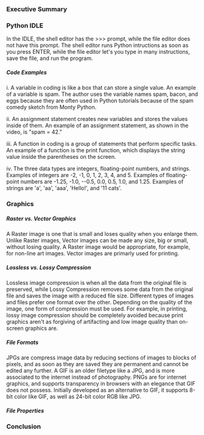 ### Executive Summary

### Python IDLE
In the IDLE, the shell editor has the >>> prompt, while the file editor does not have this prompt. The shell editor runs Python intructions as soon as you press ENTER, while the file editor let's you type in many instructions, save the file, and run the program.

##### Code Examples
i. A variable in coding is like a box that can store a single value. An example of a variable is spam. The author uses the variable names spam, bacon, and eggs because they are often used in Python tutorials because of the spam comedy sketch from Monty Python.

ii. An assignment statement creates new variables and stores the values inside of them. An example of an assignment statement, as shown in the video, is "spam = 42."

iii. A function in coding is a group of statements that perform specific tasks. An example of a function is the print function, which displays the string value inside the parentheses on the screen.

iv. The three data types are integers, floating-point numbers, and strings. Examples of integers are -2, -1, 0, 1, 2, 3, 4, and 5. Examples of floating-point numbers are -1.25, -1.0, --0.5, 0.0, 0.5, 1.0, and 1.25. Examples of strings are 'a', 'aa', 'aaa', 'Hello!', and '11 cats'.

### Graphics

##### Raster vs. Vector Graphics
A Raster image is one that is small and loses quality when you enlarge them. Unlike Raster images, Vector images can be made any size, big or small, without losing quality. A Raster image would be appropriate, for example, for non-line art images. Vector images are primarly used for printing.

##### Lossless vs. Lossy Compression
Lossless image compression is when all the data from the original file is preserved, while Lossy Compression removes some data from the original file and saves the image with a reduced file size. Different types of images and files prefer one format over the other. Depending on the quality of the image, one form of compression must be used. For example, in printing, lossy image compression should be completely avoided because print graphics aren't as forgiving of artifacting and low image quality than on-screen graphics are.

##### File Formats
JPGs are compress image data by reducing sections of images to blocks of pixels, and as soon as they are saved they are permanent and cannot be edited any further. A GIF is an older filetype like a JPG, and is more associated to the internet instead of photography. PNGs are for internet graphics, and supports transparency in browsers with an elegance that GIF does not possess. Initially developed as an alternative to GIF, it supports 8-bit color like GIF, as well as 24-bit color RGB like JPG.

##### File Properties


### Conclusion

